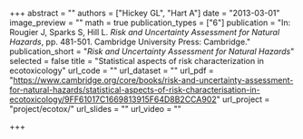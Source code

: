 +++
abstract = ""
authors = ["Hickey GL", "Hart A"]
date = "2013-03-01"
image_preview = ""
math = true
publication_types = ["6"]
publication = "In: Rougier J, Sparks S, Hill L. *Risk and Uncertainty Assessment for Natural Hazards*, pp. 481-501. Cambridge University Press: Cambridge."
publication_short = "*Risk and Uncertainty Assessment for Natural Hazards*"
selected = false
title = "Statistical aspects of risk characterization in ecotoxicology"
url_code = ""
url_dataset = ""
url_pdf = "https://www.cambridge.org/core/books/risk-and-uncertainty-assessment-for-natural-hazards/statistical-aspects-of-risk-characterisation-in-ecotoxicology/9FF61017C1669813915F64D8B2CCA902"
url_project = "project/ecotox/"
url_slides = ""
url_video = ""

+++
